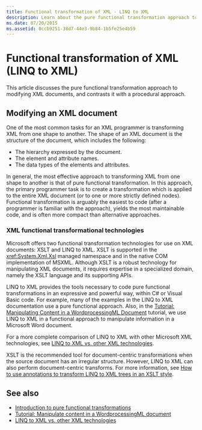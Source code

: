```yaml
---
title: Functional transformation of XML - LINQ to XML
description: Learn about the pure functional transformation approach to modifying XML documents and how it differs from a procedural approach.
ms.date: 07/20/2015
ms.assetid: 0ccb9251-38d7-44e3-9b84-1b5fe25e4b59
---
```


# Functional transformation of XML (LINQ to XML)

This article discusses the pure functional transformation approach to modifying XML documents, and contrasts it with a procedural approach.

## Modifying an XML document

One of the most common tasks for an XML programmer is transforming XML from one shape to another. The shape of an XML document is the structure of the document, which includes the following:

- The hierarchy expressed by the document.
- The element and attribute names.
- The data types of the elements and attributes.

In general, the most effective approach to transforming XML from one shape to another is that of pure functional transformation. In this approach, the primary programmer task is to create a transformation which is applied to the entire XML document (or to one or more strictly defined nodes). Functional transformation is arguably the easiest to code (after a programmer is familiar with the approach), yields the most maintainable code, and is often more compact than alternative approaches.

### XML functional transformational technologies

Microsoft offers two functional transformation technologies for use on XML documents: XSLT and LINQ to XML. XSLT is supported in the <xref:System.Xml.Xsl> managed namespace and in the native COM implementation of MSXML. Although XSLT is a robust technology for manipulating XML documents, it requires expertise in a specialized domain, namely the XSLT language and its supporting APIs.

LINQ to XML provides the tools necessary to code pure functional transformations in an expressive and powerful way, within C# or Visual Basic code. For example, many of the examples in the LINQ to XML documentation use a pure functional approach. Also, in the [Tutorial: Manipulating Content in a WordprocessingML Document](xml-shape-wordprocessingml-documents.md) tutorial, we use LINQ to XML in a functional approach to manipulate information in a Microsoft Word document.

For a more complete comparison of LINQ to XML with other Microsoft XML technologies, see [LINQ to XML vs. other XML technologies](linq-xml-vs-xml-technologies.md).

XSLT is the recommended tool for  document-centric transformations when the source document has an irregular structure. However, LINQ to XML can also perform document-centric transforms. For more information, see [How to use annotations to transform LINQ to XML trees in an XSLT style](use-annotations-transform-linq-xml-trees-xslt-style.md).

## See also

- [Introduction to pure functional transformations](pure-functional-transformations.md)
- [Tutorial: Manipulate content in a WordprocessingML document](xml-shape-wordprocessingml-documents.md)
- [LINQ to XML vs. other XML technologies](linq-xml-vs-xml-technologies.md)
